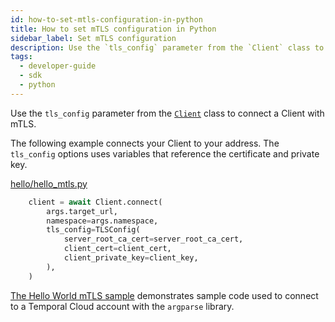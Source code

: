 ```yaml
---
id: how-to-set-mtls-configuration-in-python
title: How to set mTLS configuration in Python
sidebar_label: Set mTLS configuration
description: Use the `tls_config` parameter from the `Client` class to connect a Client with mTLS.
tags:
  - developer-guide
  - sdk
  - python
---
```


Use the `tls_config` parameter from the [`Client`](https://python.temporal.io/temporalio.client.client) class to connect a Client with mTLS.

The following example connects your Client to your address. The `tls_config` options uses variables that reference the certificate and private key.

<!--SNIPSTART python-mtls-configuration -->

[hello/hello_mtls.py](https://github.com/temporalio/samples-python/blob/0951f91a6a66839ed5c17f52630d7837828bc4de/hello/hello_mtls.py)

```py
    client = await Client.connect(
        args.target_url,
        namespace=args.namespace,
        tls_config=TLSConfig(
            server_root_ca_cert=server_root_ca_cert,
            client_cert=client_cert,
            client_private_key=client_key,
        ),
    )
```

<!--SNIPEND-->

[The Hello World mTLS sample](https://github.com/temporalio/samples-python/blob/main/hello/hello_mtls.py) demonstrates sample code used to connect to a Temporal Cloud account with the `argparse` library.
